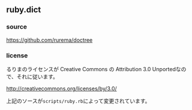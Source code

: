 ruby.dict
-----------

### source

https://github.com/rurema/doctree

### license

るりまのライセンスが Creative Commons の Attribution 3.0 Unportedなので、それに従います。

http://creativecommons.org/licenses/by/3.0/

上記のソースが`scripts/ruby.rb`によって変更されています。
